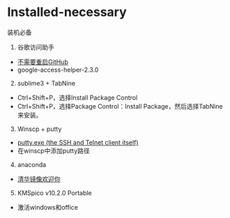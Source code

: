 # Installed-necessary
装机必备
1. 谷歌访问助手  
- [不需要重启GitHub](https://github.com/haotian-wang/google-access-helper)
- google-access-helper-2.3.0
2. sublime3 + TabNine   
- Ctrl+Shift+P，选择Install Package Control
- Ctrl+Shift+P，选择Package Control：Install Package，然后选择TabNine来安装。
3. Winscp + putty 
- [putty.exe (the SSH and Telnet client itself)](https://www.chiark.greenend.org.uk/~sgtatham/putty/latest.html)
- 在winscp中添加putty路径
4. anaconda
- [清华镜像欢迎你](https://mirrors.tuna.tsinghua.edu.cn/anaconda/archive/)
5. KMSpico v10.2.0 Portable
- 激活windows和office
